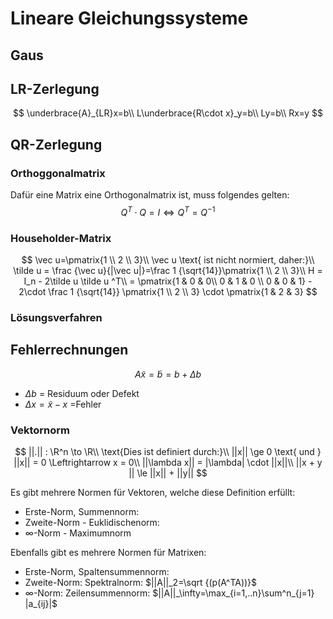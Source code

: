 # Lineare Gleichungssysteme

## Gaus

## LR-Zerlegung

$$
\underbrace{A}_{LR}x=b\\
L\underbrace{R\cdot x}_y=b\\
Ly=b\\
Rx=y
$$



## QR-Zerlegung

### Orthoggonalmatrix

Dafür eine Matrix eine Orthogonalmatrix ist, muss folgendes gelten:
$$
Q^T\cdot Q=I \Leftrightarrow Q^T = Q^{-1}
$$

### Householder-Matrix

$$
\vec u=\pmatrix{1 \\ 2 \\ 3}\\
\vec u \text{ ist nicht normiert, daher:}\\
\tilde u = \frac {\vec u}{|\vec u|}=\frac 1 {\sqrt{14}}\pmatrix{1 \\ 2 \\ 3}\\
H = I_n - 2\tilde u \tilde u ^T\\ = 
\pmatrix{1 & 0 & 0\\ 0 & 1 & 0 \\ 0 & 0 & 1} - 2\cdot \frac 1 {\sqrt{14}} \pmatrix{1 \\ 2 \\ 3} \cdot \pmatrix{1 & 2 & 3}
$$



### Lösungsverfahren

## Fehlerrechnungen

$$
A\tilde x=\tilde b = b + \Delta b
$$

* $\Delta b$ = Residuum oder Defekt
* $\Delta x = \tilde x - x$ =Fehler

### Vektornorm

$$
||.|| : \R^n \to \R\\ 
\text{Dies ist definiert durch:}\\
||x|| \ge 0 \text{ und } ||x|| = 0 \Leftrightarrow x = 0\\
||\lambda x|| = |\lambda| \cdot ||x||\\
||x + y || \le ||x|| + ||y||
$$

 

Es gibt mehrere Normen für Vektoren, welche diese Definition erfüllt:

* Erste-Norm, Summennorm:
* Zweite-Norm - Euklidischenorm:
* $\infty$-Norm - Maximumnorm

Ebenfalls gibt es mehrere Normen für Matrixen:

* Erste-Norm, Spaltensummennorm:
* Zweite-Norm: Spektralnorm: $||A||_2=\sqrt {(p(A^TA))}$
* $\infty$-Norm: Zeilensummennorm: $||A||_\infty=\max_{i=1,..n}\sum^n_{j=1} |a_{ij}|$
